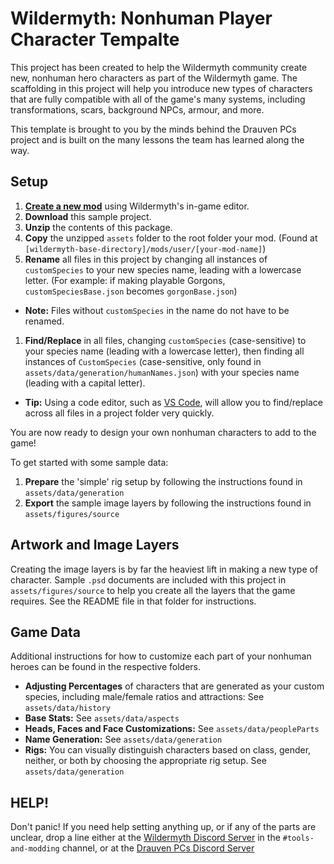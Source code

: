 # Wildermyth: Nonhuman Player Character Tempalte

This project has been created to help the Wildermyth community create new, nonhuman hero characters as part of the Wildermyth game. The scaffolding in this project will help you introduce new types of characters that are fully compatible with all of the game's many systems, including transformations, scars, background NPCs, armour, and more. 

This template is brought to you by the minds behind the Drauven PCs project and is built on the many lessons the team has learned along the way.

## Setup

1. **[Create a new mod](https://wildermyth.com/wiki/Modding_Guide)** using Wildermyth's in-game editor.
1. **Download** this sample project.
1. **Unzip** the contents of this package.
1. **Copy** the unzipped `assets` folder to the root folder your mod. (Found at `[wildermyth-base-directory]/mods/user/[your-mod-name]`)
1. **Rename** all files in this project by changing all instances of `customSpecies` to your new species name, leading with a lowercase letter. (For example: if making playable Gorgons, `customSpeciesBase.json` becomes `gorgonBase.json`)
  - **Note:** Files without `customSpecies` in the name do not have to be renamed. 
1. **Find/Replace** in all files, changing `customSpecies` (case-sensitive) to your species name (leading with a lowercase letter), then finding all instances of `CustomSpecies` (case-sensitive, only found in `assets/data/generation/humanNames.json`) with your species name (leading with a capital letter).
  - **Tip:** Using a code editor, such as [VS Code](), will allow you to find/replace across all files in a project folder very quickly.

You are now ready to design your own nonhuman characters to add to the game!

To get started with some sample data:

1. **Prepare** the 'simple' rig setup by following the instructions found in `assets/data/generation`
1. **Export** the sample image layers by following the instructions found in `assets/figures/source`

## Artwork and Image Layers

Creating the image layers is by far the heaviest lift in making a new type of character. Sample `.psd` documents are included with this project in `assets/figures/source` to help you create all the layers that the game requires. See the README file in that folder for instructions.

## Game Data

Additional instructions for how to customize each part of your nonhuman heroes can be found in the respective folders.

* **Adjusting Percentages** of characters that are generated as your custom species, including male/female ratios and attractions: See `assets/data/history`
* **Base Stats:** See `assets/data/aspects`
* **Heads, Faces and Face Customizations:** See `assets/data/peopleParts`
* **Name Generation:** See `assets/data/generation`
* **Rigs:** You can visually distinguish characters based on class, gender, neither, or both by choosing the appropriate rig setup. See `assets/data/generation`

## HELP!

Don't panic! If you need help setting anything up, or if any of the parts are unclear, drop a line either at the [Wildermyth Discord Server](https://discord.gg/ZQcmPtf) in the `#tools-and-modding` channel, or at the [Drauven PCs Discord Server](https://discord.gg/uftGyUa8GS)
